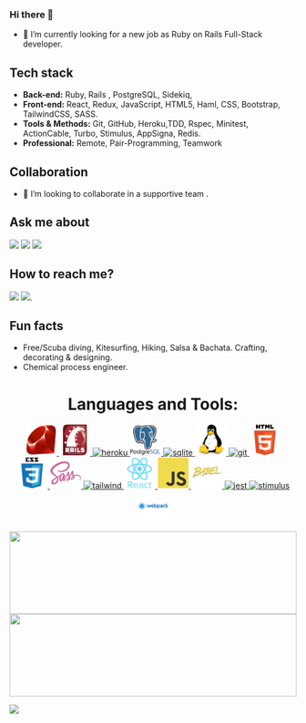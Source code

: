 
### Hi there 👋
- 🔭 I’m currently looking for a new job as Ruby on Rails Full-Stack developer.

## Tech stack
- **Back-end:** Ruby, Rails , PostgreSQL, Sidekiq,
- **Front-end:** React, Redux, JavaScript, HTML5, Haml, CSS, Bootstrap, TailwindCSS, SASS.
- **Tools & Methods:** Git, GitHub, Heroku,TDD, Rspec, Minitest, ActionCable, Turbo, Stimulus, AppSigna, Redis.
- **Professional:** Remote, Pair-Programming, Teamwork
  
## Collaboration
- 👯 I’m looking to collaborate in a supportive team .
## Ask me about
![](https://img.shields.io/badge/Ruby-CC342D?style=for-the-badge&logo=ruby&logoColor=white) ![](https://img.shields.io/badge/Ruby_on_Rails-CC0000?style=for-the-badge&logo=ruby-on-rails&logoColor=white) ![](https://img.shields.io/badge/JavaScript-323330?style=for-the-badge&logo=javascript&logoColor=F7DF1E) 
## How to reach me?
  [![](https://img.shields.io/badge/Gmail-D14836?style=for-the-badge&logo=gmail&logoColor=white)](https://mail.google.com/mail/?view=cm&source=mailto&to=polina.stamenova@gmail.com)  [![](https://img.shields.io/badge/LinkedIn-0077B5?style=for-the-badge&logo=linkedin&logoColor=white)](https://www.linkedin.com/in/polina-stamenova-a60766112/).
## Fun facts
- Free/Scuba diving, Kitesurfing, Hiking, Salsa & Bachata. Crafting, decorating & designing. 
- Chemical process engineer.

 <h1 align="center">Languages and Tools:</h1>
<p align="center">
    <a href="https://www.ruby-lang.org/en/" target="_blank"> 
    <img src="https://raw.githubusercontent.com/devicons/devicon/master/icons/ruby/ruby-original.svg" alt="ruby" width="55" height="55"/> 
  </a>
  <a href="https://rubyonrails.org" target="_blank"> 
    <img src="https://raw.githubusercontent.com/devicons/devicon/master/icons/rails/rails-original-wordmark.svg" alt="rails" width="55" height="55"/>
  </a>
    <a href="https://heroku.com" target="_blank"> 
    <img src="https://www.vectorlogo.zone/logos/heroku/heroku-icon.svg" alt="heroku" width="55" height="55"/>
  </a>
  <a href="https://www.postgresql.org" target="_blank"> 
    <img src="https://raw.githubusercontent.com/devicons/devicon/master/icons/postgresql/postgresql-original-wordmark.svg" alt="postgresql" width="55" height="55"/> 
  </a> 
  <a href="https://www.sqlite.org/" target="_blank"> 
    <img src="https://www.vectorlogo.zone/logos/sqlite/sqlite-icon.svg" alt="sqlite" width="55" height="55"/> 
  </a> 
    <a href="https://www.linux.org/" target="_blank">
    <img src="https://raw.githubusercontent.com/devicons/devicon/master/icons/linux/linux-original.svg" alt="linux" width="55" height="55"/>
  </a>
  <a href="https://git-scm.com/" target="_blank"> 
    <img src="https://www.vectorlogo.zone/logos/git-scm/git-scm-icon.svg" alt="git" width="55" height="55"/> 
  </a>
  <a href="https://www.w3.org/html/" target="_blank"> 
    <img src="https://raw.githubusercontent.com/devicons/devicon/master/icons/html5/html5-original-wordmark.svg" alt="html5" width="55" height="55"/>
  </a>
  <a href="https://www.w3schools.com/css/" target="_blank"> 
    <img src="https://raw.githubusercontent.com/devicons/devicon/master/icons/css3/css3-original-wordmark.svg" alt="css3" width="55" height="55"/>
  </a>
  <a href="https://sass-lang.com" target="_blank"> 
    <img src="https://raw.githubusercontent.com/devicons/devicon/master/icons/sass/sass-original.svg" alt="sass" width="55" height="55"/>
  </a>
  <a href="https://sass-lang.com" target="_blank"> 
    <img src="https://raw.githubusercontent.com/withastro/docs/refs/heads/main/public/logos/tailwind.svg" alt="tailwind" width="55" height="55"/>
  </a>  
  <a href="https://reactjs.org/" target="_blank"> 
    <img src="https://raw.githubusercontent.com/devicons/devicon/master/icons/react/react-original-wordmark.svg" alt="react" width="55" height="55"/>
  </a>

  <a href="https://developer.mozilla.org/en-US/docs/Web/JavaScript" target="_blank"> 
    <img src="https://raw.githubusercontent.com/devicons/devicon/master/icons/javascript/javascript-original.svg" alt="javascript" width="55" height="55"/>
  </a>
  <a href="https://babeljs.io/" target="_blank"> 
    <img src="https://raw.githubusercontent.com/github/explore/80688e429a7d4ef2fca1e82350fe8e3517d3494d/topics/babel/babel.png" alt="babel" width="55" height="55"/> 
  </a>
  <a href="https://jestjs.io" target="_blank"> 
    <img src="https://www.vectorlogo.zone/logos/jestjsio/jestjsio-icon.svg" alt="jest" width="55" height="55"/>
  </a>

  <a href="https://turbo.io" target="_blank"> 
    <img src="https://raw.githubusercontent.com/gilbarbara/logos/refs/heads/main/logos/stimulus.svg" alt="stimulus" width="55" height="55"/>
  </a>
  <a href="https://webpack.js.org" target="_blank"> 
    <img src="https://raw.githubusercontent.com/devicons/devicon/d00d0969292a6569d45b06d3f350f463a0107b0d/icons/webpack/webpack-original-wordmark.svg" alt="webpack" width="55" height="55"/> 
  </a> 
</p>


<p>
<a href="(https://github.com/anuraghazra/github-readme-stats)">
  <img align="center" height="145px" src="https://github-readme-stats.vercel.app/api?username=PolinaStamenova&show_icons=true&bg_color=fbfaf9&hide_border=true&line_height=21" style="width:100%;"  />
  <img align="center" height="145px" src="https://github-readme-stats.vercel.app/api/top-langs/?username=PolinaStamenova&hide=html&layout=compact&bg_color=fbfaf9&hide_border=true&" style="width:100%;"  />
</a>
 </p>
<p align="left"> <img src="https://komarev.com/ghpvc/?username=PolinaStamenova&label=Profile%20views&color=0e75b6&style=flat" /> </p>
